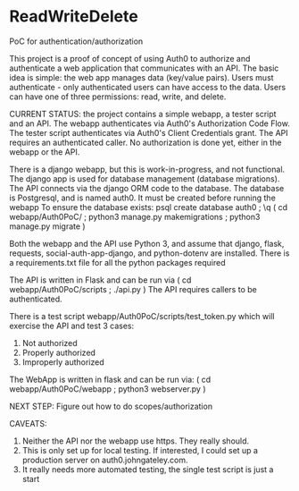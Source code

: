 # ReadWriteDelete
PoC for authentication/authorization

This project is a proof of concept of using Auth0 to authorize and authenticate a web application that communicates with an API.
The basic idea is simple: the web app manages data (key/value pairs). Users must authenticate - only authenticated users can have access to the data.
Users can have one of three permissions: read, write, and delete.

CURRENT STATUS: the project contains a simple webapp, a tester script and an API.
The webapp authenticates via Auth0's Authorization Code Flow.
The tester script authenticates via Auth0's Client Credentials grant.
The API requires an authenticated caller.
No authorization is done yet, either in the webapp or the API.

There is a django webapp, but this is work-in-progress, and not functional.
The django app is used for database management (database migrations).
The API connects via the django ORM code to the database.
The database is Postgresql, and is named auth0. It must be created before running the webapp
To ensure the database exists:
psql
create database auth0 ;
\q
( cd webapp/Auth0PoC/ ; python3 manage.py makemigrations ; python3 manage.py migrate )

Both the webapp and the API use Python 3, and assume that django, flask, requests, social-auth-app-django, and python-dotenv are installed.
There is a requirements.txt file for all the python packages required

The API is written in Flask and can be run via
( cd webapp/Auth0PoC/scripts ; ./api.py )
The API requires callers to be authenticated.

There is a test script webapp/Auth0PoC/scripts/test_token.py which will exercise the API and test 3 cases:
1) Not authorized
2) Properly authorized
3) Improperly authorized

The WebApp is written in flask and can be run via:
( cd webapp/Auth0PoC/webapp ; python3 webserver.py )

NEXT STEP:
Figure out how to do scopes/authorization

CAVEATS:
1) Neither the API nor the webapp use https. They really should.
2) This is only set up for local testing. If interested, I could set up a production server on auth0.johngateley.com.
3) It really needs more automated testing, the single test script is just a start



